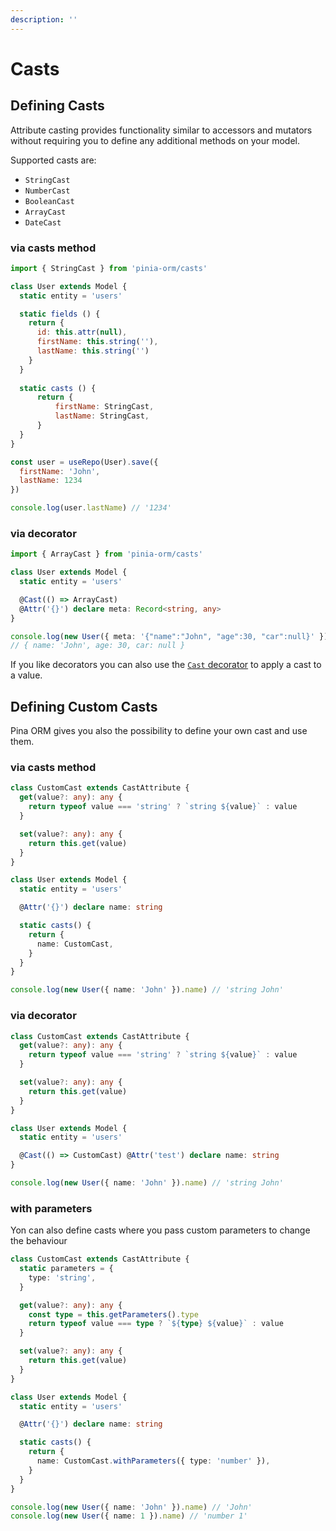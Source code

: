 ```yaml
---
description: ''
---
```


# Casts

## Defining Casts

Attribute casting provides functionality similar to accessors and mutators without requiring you to define any additional methods on your model.

Supported casts are:
- `StringCast`
- `NumberCast`
- `BooleanCast`
- `ArrayCast`
- `DateCast`

### via casts method

```js
import { StringCast } from 'pinia-orm/casts'

class User extends Model {
  static entity = 'users'

  static fields () {
    return {
      id: this.attr(null),
      firstName: this.string(''),
      lastName: this.string('')
    }
  }
  
  static casts () {
      return {
          firstName: StringCast,
          lastName: StringCast,
      }
  }
}

const user = useRepo(User).save({
  firstName: 'John',
  lastName: 1234
})

console.log(user.lastName) // '1234'
```

### via decorator

````ts
import { ArrayCast } from 'pinia-orm/casts'

class User extends Model {
  static entity = 'users'

  @Cast(() => ArrayCast)
  @Attr('{}') declare meta: Record<string, any>
}

console.log(new User({ meta: '{"name":"John", "age":30, "car":null}' }).meta)
// { name: 'John', age: 30, car: null }
````

If you like decorators you can also use the [`Cast` decorator](/guide/model/decorators#cast) to apply a cast to a value.

## Defining Custom Casts

Pina ORM gives you also the possibility to define your own cast and use them.

### via casts method

````ts
class CustomCast extends CastAttribute {
  get(value?: any): any {
    return typeof value === 'string' ? `string ${value}` : value
  }

  set(value?: any): any {
    return this.get(value)
  }
}

class User extends Model {
  static entity = 'users'

  @Attr('{}') declare name: string

  static casts() {
    return {
      name: CustomCast,
    }
  }
}

console.log(new User({ name: 'John' }).name) // 'string John'
````

### via decorator

````ts
class CustomCast extends CastAttribute {
  get(value?: any): any {
    return typeof value === 'string' ? `string ${value}` : value
  }

  set(value?: any): any {
    return this.get(value)
  }
}

class User extends Model {
  static entity = 'users'

  @Cast(() => CustomCast) @Attr('test') declare name: string
}

console.log(new User({ name: 'John' }).name) // 'string John'
````

### with parameters

Yon can also define casts where you pass custom parameters to change the behaviour 

````ts
class CustomCast extends CastAttribute {
  static parameters = {
    type: 'string',
  }

  get(value?: any): any {
    const type = this.getParameters().type
    return typeof value === type ? `${type} ${value}` : value
  }

  set(value?: any): any {
    return this.get(value)
  }
}

class User extends Model {
  static entity = 'users'

  @Attr('{}') declare name: string

  static casts() {
    return {
      name: CustomCast.withParameters({ type: 'number' }),
    }
  }
}

console.log(new User({ name: 'John' }).name) // 'John'
console.log(new User({ name: 1 }).name) // 'number 1'
````
